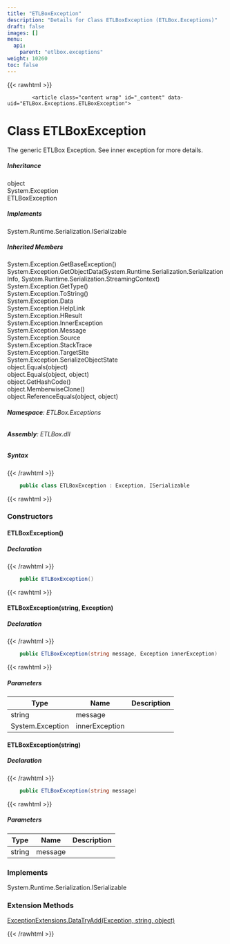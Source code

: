 ```yaml
---
title: "ETLBoxException"
description: "Details for Class ETLBoxException (ETLBox.Exceptions)"
draft: false
images: []
menu:
  api:
    parent: "etlbox.exceptions"
weight: 10260
toc: false
---
```


{{< rawhtml >}}

            <article class="content wrap" id="_content" data-uid="ETLBox.Exceptions.ETLBoxException">
  <h1 id="ETLBox_Exceptions_ETLBoxException" data-uid="ETLBox.Exceptions.ETLBoxException" class="text-break">Class ETLBoxException
</h1>
  <div class="markdown level0 summary"><p>The generic ETLBox Exception. See inner exception for more details.</p>
</div>
  <div class="markdown level0 conceptual"></div>
  <div class="inheritance">
    <h5>Inheritance</h5>
    <div class="level0"><span class="xref">object</span></div>
    <div class="level1"><span class="xref">System.Exception</span></div>
    <div class="level2"><span class="xref">ETLBoxException</span></div>
  </div>
  <div class="implements">
    <h5>Implements</h5>
    <div><span class="xref">System.Runtime.Serialization.ISerializable</span></div>
  </div>
  <div class="inheritedMembers">
    <h5>Inherited Members</h5>
    <div>
      <span class="xref">System.Exception.GetBaseException()</span>
    </div>
    <div>
      <span class="xref">System.Exception.GetObjectData(System.Runtime.Serialization.SerializationInfo, System.Runtime.Serialization.StreamingContext)</span>
    </div>
    <div>
      <span class="xref">System.Exception.GetType()</span>
    </div>
    <div>
      <span class="xref">System.Exception.ToString()</span>
    </div>
    <div>
      <span class="xref">System.Exception.Data</span>
    </div>
    <div>
      <span class="xref">System.Exception.HelpLink</span>
    </div>
    <div>
      <span class="xref">System.Exception.HResult</span>
    </div>
    <div>
      <span class="xref">System.Exception.InnerException</span>
    </div>
    <div>
      <span class="xref">System.Exception.Message</span>
    </div>
    <div>
      <span class="xref">System.Exception.Source</span>
    </div>
    <div>
      <span class="xref">System.Exception.StackTrace</span>
    </div>
    <div>
      <span class="xref">System.Exception.TargetSite</span>
    </div>
    <div>
      <span class="xref">System.Exception.SerializeObjectState</span>
    </div>
    <div>
      <span class="xref">object.Equals(object)</span>
    </div>
    <div>
      <span class="xref">object.Equals(object, object)</span>
    </div>
    <div>
      <span class="xref">object.GetHashCode()</span>
    </div>
    <div>
      <span class="xref">object.MemberwiseClone()</span>
    </div>
    <div>
      <span class="xref">object.ReferenceEquals(object, object)</span>
    </div>
  </div>
<h6><strong>Namespace</strong>: ETLBox.Exceptions</h6>
  <h6><strong>Assembly</strong>: ETLBox.dll</h6>
  <h5 id="ETLBox_Exceptions_ETLBoxException_syntax">Syntax</h5>
{{< /rawhtml >}}

```C#
    public class ETLBoxException : Exception, ISerializable
```

{{< rawhtml >}}
  <h3 id="constructors">Constructors
</h3>
  <a id="ETLBox_Exceptions_ETLBoxException__ctor_" data-uid="ETLBox.Exceptions.ETLBoxException.#ctor*"></a>
  <h4 id="ETLBox_Exceptions_ETLBoxException__ctor" data-uid="ETLBox.Exceptions.ETLBoxException.#ctor">ETLBoxException()</h4>
  <div class="markdown level1 summary"></div>
  <div class="markdown level1 conceptual"></div>
  <h5 class="declaration">Declaration</h5>
{{< /rawhtml >}}

```C#
    public ETLBoxException()
```

{{< rawhtml >}}
  <a id="ETLBox_Exceptions_ETLBoxException__ctor_" data-uid="ETLBox.Exceptions.ETLBoxException.#ctor*"></a>
  <h4 id="ETLBox_Exceptions_ETLBoxException__ctor_System_String_System_Exception_" data-uid="ETLBox.Exceptions.ETLBoxException.#ctor(System.String,System.Exception)">ETLBoxException(string, Exception)</h4>
  <div class="markdown level1 summary"></div>
  <div class="markdown level1 conceptual"></div>
  <h5 class="declaration">Declaration</h5>
{{< /rawhtml >}}

```C#
    public ETLBoxException(string message, Exception innerException)
```

{{< rawhtml >}}
  <h5 class="parameters">Parameters</h5>
  <table class="table table-bordered table-striped table-condensed">
    <thead>
      <tr>
        <th>Type</th>
        <th>Name</th>
        <th>Description</th>
      </tr>
    </thead>
    <tbody>
      <tr>
        <td><span class="xref">string</span></td>
        <td><span class="parametername">message</span></td>
        <td></td>
      </tr>
      <tr>
        <td><span class="xref">System.Exception</span></td>
        <td><span class="parametername">innerException</span></td>
        <td></td>
      </tr>
    </tbody>
  </table>
  <a id="ETLBox_Exceptions_ETLBoxException__ctor_" data-uid="ETLBox.Exceptions.ETLBoxException.#ctor*"></a>
  <h4 id="ETLBox_Exceptions_ETLBoxException__ctor_System_String_" data-uid="ETLBox.Exceptions.ETLBoxException.#ctor(System.String)">ETLBoxException(string)</h4>
  <div class="markdown level1 summary"></div>
  <div class="markdown level1 conceptual"></div>
  <h5 class="declaration">Declaration</h5>
{{< /rawhtml >}}

```C#
    public ETLBoxException(string message)
```

{{< rawhtml >}}
  <h5 class="parameters">Parameters</h5>
  <table class="table table-bordered table-striped table-condensed">
    <thead>
      <tr>
        <th>Type</th>
        <th>Name</th>
        <th>Description</th>
      </tr>
    </thead>
    <tbody>
      <tr>
        <td><span class="xref">string</span></td>
        <td><span class="parametername">message</span></td>
        <td></td>
      </tr>
    </tbody>
  </table>
  <h3 id="implements">Implements</h3>
  <div>
      <span class="xref">System.Runtime.Serialization.ISerializable</span>
  </div>
  <h3 id="extensionmethods">Extension Methods</h3>
  <div>
      <a class="xref" href="/api/etlbox.helper/exceptionextensions#ETLBox_Helper_ExceptionExtensions_DataTryAdd_System_Exception_System_String_System_Object_">ExceptionExtensions.DataTryAdd(Exception, string, object)</a>
  </div>

{{< /rawhtml >}}
